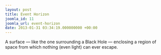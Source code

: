 ```yaml
---
layout: post
title: Event Horizon
joomla_id: 11
joomla_url: event-horizon
date: 2013-01-31 03:34:19.000000000 +00:00
---
```

<p>A surface — like the one surrounding a Black Hole — enclosing a region of space from which nothing (even light) can ever escape.</p>
